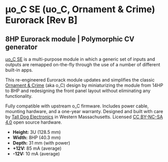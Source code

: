 # µo_C SE (uo_C, Ornament & Crime) Eurorack [Rev B]

## 8HP Eurorack module | Polymorphic CV generator

[μo_C SE](http://uoc-se.com) is a multi-purpose module in which a generic set of inputs and outputs are remapped on-the-fly through the use of a number of different built-in apps.

This re-engineered Eurorack module updates and simplifies the classic [Ornament & Crime](http://ornament-and-cri.me/) (aka o_C) design by miniaturizing the module from 14HP to 8HP and redesigning the front panel layout without eliminating any functionality.

Fully compatible with upstream o_C firmware. Includes power cable, mounting hardware, and a one-year warranty. Designed and built with care by [Tall Dog Electronics](http://tall-dog.com) in Western Massachusetts. Licensed [CC BY-NC-SA 4.0](https://creativecommons.org/licenses/by-nc-sa/4.0/) open source hardware.

- **Height:** 3U (128.5 mm)
- **Width:** 8HP (40.3 mm)
- **Depth:** 31 mm (with power)
- **+12V:** 85 mA (average)
- **-12V:** 10 mA (average)
